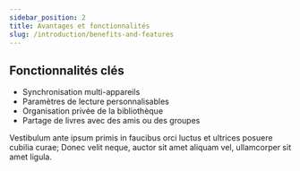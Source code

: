 ```yaml
---
sidebar_position: 2
title: Avantages et fonctionnalités
slug: /introduction/benefits-and-features
---
```


## Fonctionnalités clés

- Synchronisation multi-appareils
- Paramètres de lecture personnalisables
- Organisation privée de la bibliothèque
- Partage de livres avec des amis ou des groupes

Vestibulum ante ipsum primis in faucibus orci luctus et ultrices posuere cubilia curae; Donec velit neque, auctor sit amet aliquam vel, ullamcorper sit amet ligula.